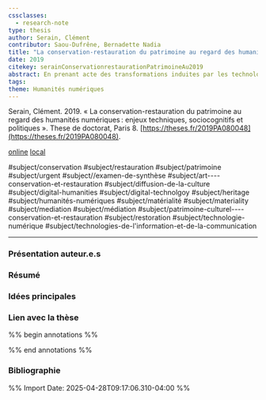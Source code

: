 ```yaml
---
cssclasses:
  - research-note
type: thesis
author: Serain, Clément
contributor: Saou-Dufrêne, Bernadette Nadia
title: "La conservation-restauration du patrimoine au regard des humanités numériques : enjeux techniques, sociocognitifs et politiques"
date: 2019
citekey: serainConservationrestaurationPatrimoineAu2019
abstract: En prenant acte des transformations induites par les technologies numériques au sein des institutions patrimoniales, cette thèse propose d’analyser l’impact de ces technologies dans le domaine particulier de la conservation-restauration des collections muséales. Ce travail part de l’hypothèse selon laquelle la discipline de la conservation-restauration, loin d’être neutre, construit notre compréhension et notre perception de la matérialité des objets du patrimoine. Aussi, l’objectif de cette thèse est de montrer en quoi les technologies de l’information et de la communication utilisées au sein de la discipline participent à l’élaboration de cette compréhension et de cette perception et orientent ainsi notre rapport cognitif et sensoriel à la matérialité des objets du patrimoine. Il s’agit également, dans la perspective des humanités numériques, de voir comment le numérique est susceptible de s’adapter aux objectifs de la conservation-restauration tout en reconfigurant aussi les conceptions mêmes des notions de conservation, de restauration, de matérialité, de transmission et de patrimoine. À ce titre, cette thèse s’intéresse aussi à la façon dont les technologies numériques contribuent au partage des savoirs et d’une nouvelle appréhension sensorielle relatifs à la matérialité des objets pour un public plus large que le seul public des spécialistes de la conservation-restauration.
tags: 
theme: Humanités numériques
---
```

Serain, Clément. 2019. « La conservation-restauration du patrimoine au regard des humanités numériques : enjeux techniques, sociocognitifs et politiques ». These de doctorat, Paris 8. [https://theses.fr/2019PA080048](https://theses.fr/2019PA080048).

[online](http://zotero.org/groups/5157753/items/PYDVCGJW) [local](zotero://select/groups/5157753/items/PYDVCGJW)

#subject/conservation
#subject/restauration
#subject/patrimoine
#subject/urgent
#subject//examen-de-synthèse
#subject/art----conservation-et-restauration
#subject/diffusion-de-la-culture
#subject/digital-humanities
#subject/digital-technolgoy
#subject/heritage
#subject/humanités-numériques
#subject/matérialité
#subject/materiality
#subject/mediation
#subject/médiation
#subject/patrimoine-culturel----conservation-et-restauration
#subject/restoration
#subject/technologie-numérique
#subject/technologies-de-l'information-et-de-la-communication



---
### Présentation auteur.e.s

### Résumé

### Idées principales
### Lien avec la thèse

%% begin annotations %%

%% end annotations %%

### Bibliographie

%% Import Date: 2025-04-28T09:17:06.310-04:00 %%
